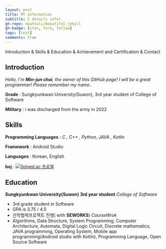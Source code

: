 ```yaml
---
layout: post
title: MY Information
subtitle: 5 details infor.
gh-repo: daattali/beautiful-jekyll
gh-badge: [star, fork, follow]
tags: [test]
comments: true
---
```


Introduction & Skills & Education & Achievement and Certification & Contact

## Introduction

 _Hello, I'm  **Min-jun choi**, the owner of this GitHub page! I will be a great programmer! Please remember my name.._
  
 **Grade** : Sungkyunkwan University(Suwon), 3rd year student of College of Software
  
 **Military** : i was discharged from the army in 2022

## Skills

 **Programming Languages** : *C , C++ , Python, JAVA , Kotlin*

 **Framework** : Android Studio
 
 **Languages** : Korean, English
  
 **boj** : [![Solved.ac
프로필](http://mazassumnida.wtf/api/v2/generate_badge?boj=alswns078)](https://solved.ac/alswns078)

## Education

**Sungkyunkwan University(Suwon) 3rd year student**
_College of Software_
   * 3rd grade student in Software
   * GPA is 3.75 / 4.5
   * 산학협력프로젝트 진행( with **SEWORKS**)
_CourseWrok_
   * Algorithms, Data Structure, System Programming, Computer Architecture, Automata, Digital Logic Circuit, Discrete mathematics, JAVA programming, Operating System, Mobile app programming(Android studio with Kotlin),  Programming Language, Open Source Software
 




